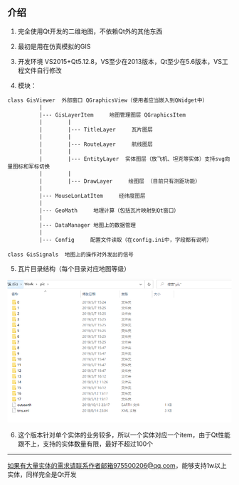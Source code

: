 ## 介绍
1. 完全使用Qt开发的二维地图，不依赖Qt外的其他东西

2. 最初是用在仿真模拟的GIS

3. 开发环境 VS2015+Qt5.12.8，VS至少在2013版本，Qt至少在5.6版本，VS工程文件自行修改

4. 模块：
```
class GisViewer  外部窗口 QGraphicsView（使用者应当嵌入到QWidget中）
          |
          |--- GisLayerItem     地图管理图层 QGraphicsItem
          |        |
          |        |--- TitleLayer     瓦片图层
          |        |
          |        |--- RouteLayer     航线图层
          |        |
          |        |--- EntityLayer  实体图层（放飞机、坦克等实体）支持svg向量图标和军标切换
          |        |
          |        |--- DrawLayer     绘图层 （目前只有测距功能）
          |
          |--- MouseLonLatItem     经纬度图层
          |
          |--- GeoMath     地理计算（包括瓦片映射到Qt窗口）
          |
          |--- DataManager 地图上的数据管理
          |
          |--- Config     配置文件读取（在config.ini中，字段都有说明）

class GisSignals  地图上的操作对外发出的信号

```
5. 瓦片目录结构（每个目录对应地图等级）

![瓦片目录结构](https://github.com/iGwkang/QtGis/raw/main/png/20210725032515.png)

6. 这个版本针对单个实体的业务较多，所以一个实体对应一个item，由于Qt性能跟不上，支持的实体数量有限，最好不超过100个

- - -

如果有大量实体的需求请联系作者邮箱975500206@qq.com，能够支持1w以上实体，同样完全是Qt开发
